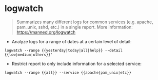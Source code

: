 # logwatch

> Summarizes many different logs for common services (e.g. apache, pam_unix, sshd, etc.) in a single report.
> More information: <https://manned.org/logwatch>

- Analyze logs for a range of dates at a certain level of detail:

`logwatch --range {{yesterday|today|all|help}} --detail {{low|medium|others}}'`

- Restrict report to only include information for a selected service:

`logwatch --range {{all}} --service {{apache|pam_unix|etc}}`

